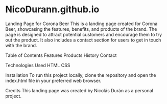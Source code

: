 # NicoDurann.github.io

Landing Page for Corona Beer
This is a landing page created for Corona Beer, showcasing the features, benefits, and products of the brand. The page is designed to attract potential customers and encourage them to try out the product. It also includes a contact section for users to get in touch with the brand.

Table of Contents
Features
Products
History
Contact

Technologies Used
HTML
CSS

Installation
To run this project locally, clone the repository and open the index.html file in your preferred web browser.

Credits
This landing page was created by Nicolás Durán as a personal project.
